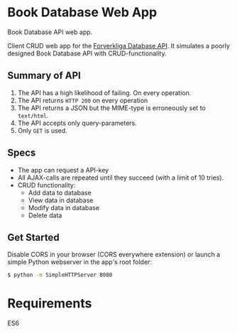 # Book Database Web App

Book Database API web app.

Client CRUD web app for the [Forverkliga Database API](https://www.forverkliga.se/JavaScript/api/crud.php). It simulates a poorly designed Book Database API with CRUD-functionality.

## Summary of API

1. The API has a high likelihood of failing. On every operation.
2. The API returns `HTTP 200` on every operation
3. The API returns a JSON but the MIME-type is erroneously set to `text/html`.
4. The API accepts only query-parameters.
5. Only `GET` is used.

## Specs
* The app can request a API-key
* All AJAX-calls are repeated until they succeed (with a limit of 10 tries).
* CRUD functionality:
  * Add data to database
  * View data in database
  * Modify data in database
  * Delete data

## Get Started
Disable CORS in your browser (CORS everywhere extension) or launch a simple Python webserver in the app's root folder:

~~~sh
$ python -m SimpleHTTPServer 8080
~~~

# Requirements
ES6
